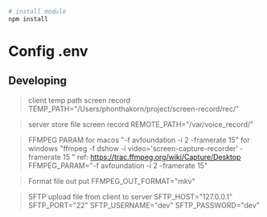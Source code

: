 
```bash
# install module
npm install

```

# Config .env 
## Developing
> client temp path screen record
TEMP_PATH="/Users/phonthakorn/project/screen-record/rec/"

> server store file screen record 
REMOTE_PATH="/var/voice_record/"

> FFMPEG PARAM  for macos "-f avfoundation -i 2 -framerate 15" 
> for windows "ffmpeg -f dshow -i video='screen-capture-recorder' -framerate 15 " 
> ref: https://trac.ffmpeg.org/wiki/Capture/Desktop
FFMPEG_PARAM="-f avfoundation -i 2 -framerate 15" 

> Format file out put
FFMPEG_OUT_FORMAT="mkv"

> SFTP upload file from client to server
SFTP_HOST="127.0.0.1"
SFTP_PORT="22"
SFTP_USERNAME="dev"
SFTP_PASSWORD="dev"